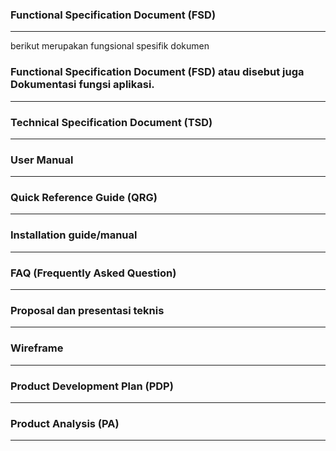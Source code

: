 ### Functional Specification Document (FSD)
___
berikut merupakan fungsional spesifik dokumen

### Functional Specification Document (FSD) atau disebut juga Dokumentasi fungsi aplikasi.
___
### Technical Specification Document (TSD)
___
### User Manual
___
### Quick Reference Guide (QRG)
___
### Installation guide/manual
___
### FAQ (Frequently Asked Question)
___
### Proposal dan presentasi teknis
___
### Wireframe
___
### Product Development Plan (PDP)
___
### Product Analysis (PA)
___
